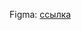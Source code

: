 Figma: [ссылка](https://www.figma.com/design/nRnJIFbv44JxqdlSoiUKM0/СлепцоваАйыына?node-id=16-110&t=qqTrp3UmlN5g9Se5-0)
